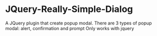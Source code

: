 # JQuery-Really-Simple-Dialog
A JQuery plugin that create popup modal. There are 3 types of popup modal: alert, confirmation and prompt
Only works with jquery
